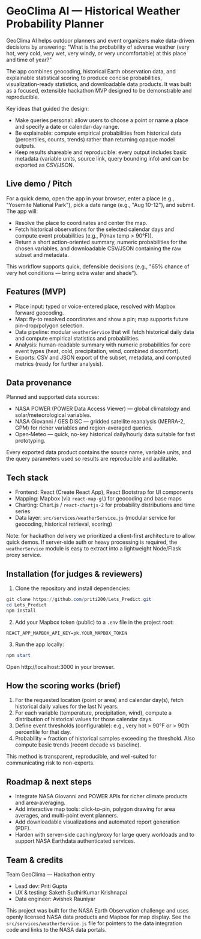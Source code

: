 # GeoClima AI — Historical Weather Probability Planner

GeoClima AI helps outdoor planners and event organizers make data-driven decisions by answering: "What is the probability of adverse weather (very hot, very cold, very wet, very windy, or very uncomfortable) at this place and time of year?"

The app combines geocoding, historical Earth observation data, and explainable statistical scoring to produce concise probabilities, visualization-ready statistics, and downloadable data products. It was built as a focused, extensible hackathon MVP designed to be demonstrable and reproducible.

Key ideas that guided the design:
- Make queries personal: allow users to choose a point or name a place and specify a date or calendar-day range.
- Be explainable: compute empirical probabilities from historical data (percentiles, counts, trends) rather than returning opaque model outputs.
- Keep results shareable and reproducible: every output includes basic metadata (variable units, source link, query bounding info) and can be exported as CSV/JSON.

## Live demo / Pitch

For a quick demo, open the app in your browser, enter a place (e.g., "Yosemite National Park"), pick a date range (e.g., "Aug 10-12"), and submit. The app will:

- Resolve the place to coordinates and center the map.
- Fetch historical observations for the selected calendar days and compute event probabilities (e.g., P(max temp &gt; 90°F)).
- Return a short action-oriented summary, numeric probabilities for the chosen variables, and downloadable CSV/JSON containing the raw subset and metadata.

This workflow supports quick, defensible decisions (e.g., "65% chance of very hot conditions — bring extra water and shade").

## Features (MVP)

- Place input: typed or voice-entered place, resolved with Mapbox forward geocoding.
- Map: fly-to resolved coordinates and show a pin; map supports future pin-drop/polygon selection.
- Data pipeline: modular `weatherService` that will fetch historical daily data and compute empirical statistics and probabilities.
- Analysis: human-readable summary with numeric probabilities for core event types (heat, cold, precipitation, wind, combined discomfort).
- Exports: CSV and JSON export of the subset, metadata, and computed metrics (ready for further analysis).

## Data provenance

Planned and supported data sources:

- NASA POWER (POWER Data Access Viewer) — global climatology and solar/meteorological variables.
- NASA Giovanni / GES DISC — gridded satellite reanalysis (MERRA-2, GPM) for richer variables and region-averaged queries.
- Open‑Meteo — quick, no-key historical daily/hourly data suitable for fast prototyping.

Every exported data product contains the source name, variable units, and the query parameters used so results are reproducible and auditable.

## Tech stack

- Frontend: React (Create React App), React Bootstrap for UI components
- Mapping: Mapbox (via `react-map-gl`) for geocoding and base maps
- Charting: Chart.js / `react-chartjs-2` for probability distributions and time series
- Data layer: `src/services/weatherService.js` (modular service for geocoding, historical retrieval, scoring)

Note: for hackathon delivery we prioritized a client-first architecture to allow quick demos. If server-side auth or heavy processing is required, the `weatherService` module is easy to extract into a lightweight Node/Flask proxy service.

## Installation (for judges & reviewers)

1. Clone the repository and install dependencies:

```powershell
git clone https://github.com/priti200/Lets_Predict.git
cd Lets_Predict
npm install
```

2. Add your Mapbox token (public) to a `.env` file in the project root:

```properties
REACT_APP_MAPBOX_API_KEY=pk.YOUR_MAPBOX_TOKEN
```

3. Run the app locally:

```powershell
npm start
```

Open http://localhost:3000 in your browser.

## How the scoring works (brief)

1. For the requested location (point or area) and calendar day(s), fetch historical daily values for the last N years.
2. For each variable (temperature, precipitation, wind), compute a distribution of historical values for those calendar days.
3. Define event thresholds (configurable): e.g., very hot &gt; 90°F or &gt; 90th percentile for that day.
4. Probability = fraction of historical samples exceeding the threshold. Also compute basic trends (recent decade vs baseline).

This method is transparent, reproducible, and well-suited for communicating risk to non-experts.

## Roadmap & next steps

- Integrate NASA Giovanni and POWER APIs for richer climate products and area-averaging.
- Add interactive map tools: click-to-pin, polygon drawing for area averages, and multi-point event planners.
- Add downloadable visualizations and automated report generation (PDF).
- Harden with server-side caching/proxy for large query workloads and to support NASA Earthdata authenticated services.

## Team & credits

Team GeoClima — Hackathon entry

- Lead dev: Priti Gupta
- UX & testing: Saketh SudhirKumar Krishnapai
- Data engineer: Avishek Rauniyar

This project was built for the NASA Earth Observation challenge and uses openly licensed NASA data products and Mapbox for map display. See the `src/services/weatherService.js` file for pointers to the data integration code and links to the NASA data portals.

